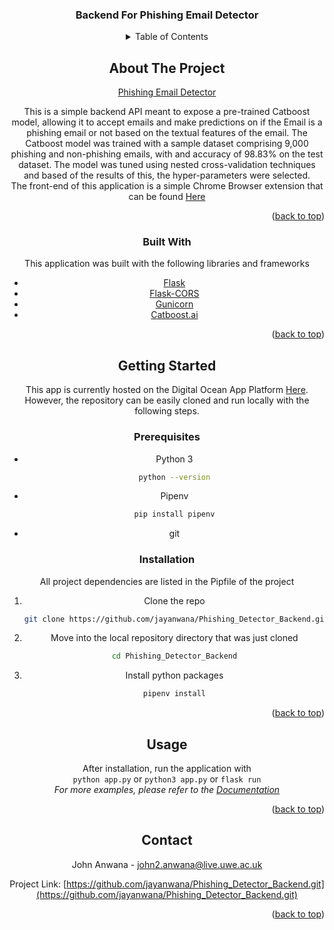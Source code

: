 <div id="top"></div>

<div align="center">
 
  <h3 align="center">Backend For Phishing Email Detector</h3>


<!-- TABLE OF CONTENTS -->
<details>
  <summary>Table of Contents</summary>
  <ol>
    <li>
      <a href="#about-the-project">About The Project</a>
      <ul>
        <li><a href="#built-with">Built With</a></li>
      </ul>
    </li>
    <li>
      <a href="#getting-started">Getting Started</a>
      <ul>
        <li><a href="#prerequisites">Prerequisites</a></li>
        <li><a href="#installation">Installation</a></li>
      </ul>
    </li>
    <li><a href="#usage">Usage</a></li>
    <li><a href="#contact">Contact</a></li>
  </ol>
</details>



<!-- ABOUT THE PROJECT -->
## About The Project

[Phishing Email Detector](https://phishing-detector-backend-7sgvu.ondigitalocean.app/)

This is a simple backend API meant to expose a pre-trained Catboost model, 
allowing it to accept emails and make predictions on if the Email is a 
phishing email or not based on the textual features of the email. 
The Catboost model was trained with a sample dataset comprising 9,000 
phishing and non-phishing emails, with and accuracy of 98.83% on the test dataset.
The model was tuned using nested cross-validation techniques and based of the results of this, 
the hyper-parameters were selected.  
The front-end of this application is a simple Chrome Browser extension that can be found [Here]()


<p align="right">(<a href="#top">back to top</a>)</p>



### Built With

This application was built with the following libraries and frameworks

* [Flask](https://flask.palletsprojects.com/en/2.0.x/)
* [Flask-CORS](https://flask-cors.readthedocs.io/en/latest/)
* [Gunicorn](https://gunicorn.org/)
* [Catboost.ai](https://catboost.ai/en/docs/)

<p align="right">(<a href="#top">back to top</a>)</p>



<!-- GETTING STARTED -->
## Getting Started

This app is currently hosted on the Digital Ocean App Platform 
[Here](https://phishing-detector-backend-7sgvu.ondigitalocean.app/). 
However, the repository can be easily cloned and run locally with the following steps.


### Prerequisites

* Python 3
  ```sh
  python --version
  ```
* Pipenv 
  ```sh
  pip install pipenv
  ```
* git

### Installation

All project dependencies are listed in the Pipfile of the project

1. Clone the repo
   ```sh
   git clone https://github.com/jayanwana/Phishing_Detector_Backend.git
   ```
2. Move into the local repository directory that was just cloned
   ```sh
   cd Phishing_Detector_Backend
   ```
3. Install python packages
   ```sh
   pipenv install
   ```
<p align="right">(<a href="#top">back to top</a>)</p>



<!-- USAGE EXAMPLES -->
## Usage
After installation, run the application with  
    ```
    python app.py
    ```
or 
    ```
    python3 app.py
    ```
or ```
    flask run
    ```  
_For more examples, please refer to the [Documentation](https://flask.palletsprojects.com/en/2.0.x/)_

<p align="right">(<a href="#top">back to top</a>)</p>


<!-- CONTACT -->
## Contact

John Anwana - john2.anwana@live.uwe.ac.uk

Project Link: [https://github.com/jayanwana/Phishing_Detector_Backend.git](https://github.com/jayanwana/Phishing_Detector_Backend.git)

<p align="right">(<a href="#top">back to top</a>)</p>

</div>
